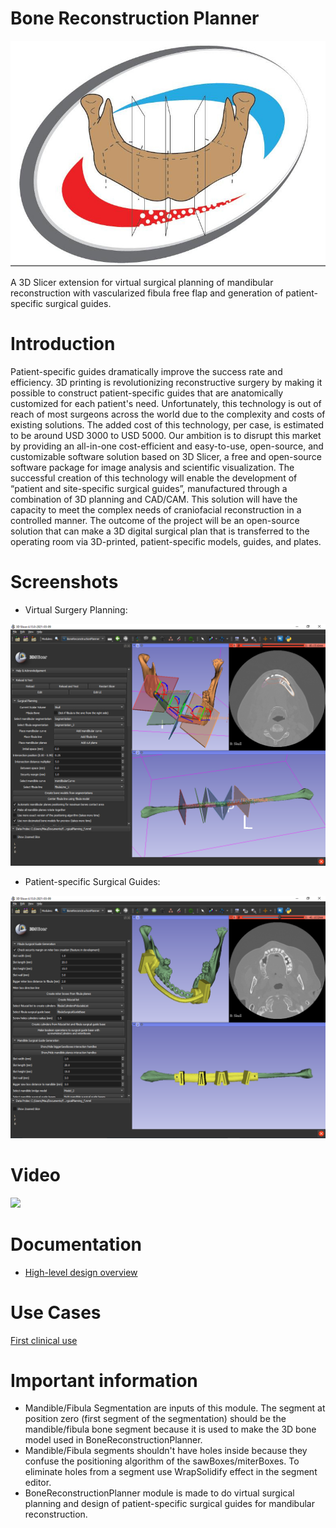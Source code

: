 # Bone Reconstruction Planner

![](BoneReconstructionPlanner.jpg)

A 3D Slicer extension for virtual surgical planning of mandibular reconstruction with vascularized fibula free flap and generation of patient-specific surgical guides. 

# Introduction

Patient-specific guides dramatically improve the success rate and efficiency. 3D printing is revolutionizing reconstructive surgery by making it possible to construct patient-specific guides that are anatomically customized for each patient's need. Unfortunately, this technology is out of reach of most surgeons across the world due to the complexity and costs of existing solutions. The added cost of this technology, per case, is estimated to be around USD 3000 to USD 5000. Our ambition is to disrupt this market by providing an all-in-one cost-efficient and easy-to-use, open-source, and customizable software solution based on 3D Slicer, a free and open-source software package for image analysis and scientific visualization. The successful creation of this technology will enable the development of “patient and site-specific surgical guides”, manufactured through a combination of 3D planning and CAD/CAM. This solution will have the capacity to meet the complex needs of craniofacial reconstruction in a controlled manner. The outcome of the project will be an open-source solution that can make a 3D digital surgical plan that is transferred to the operating room via 3D-printed, patient-specific models, guides, and plates.

# Screenshots

- Virtual Surgery Planning:

![](BoneReconstructionPlanner/Resources/Screenshots/screenshotPlanning.png)

- Patient-specific Surgical Guides:

![](BoneReconstructionPlanner/Resources/Screenshots/screenshotPatientSpecificSurgicalGuides.png)


# Video

 <a href="https://youtu.be/wsr_g_1E_pw" target="_blanck"><img src="https://raw.githubusercontent.com/lassoan/SlicerBoneReconstructionPlanner/main/BoneReconstructionPlanner/Resources/Screenshots/videoThumbnail.png" /></a>
# Documentation

- [High-level design overview](https://github.com/lassoan/SlicerBoneReconstructionPlanner/raw/main/Docs/Design.pptx)

# Use Cases
[First clinical use](https://github.com/lassoan/SlicerBoneReconstructionPlanner/discussions/40)

# Important information
- Mandible/Fibula Segmentation are inputs of this module. The segment at position zero (first segment of the segmentation) should be the mandible/fibula bone segment because it is used to make the 3D bone model used in BoneReconstructionPlanner.
- Mandible/Fibula segments shouldn't have holes inside because they confuse the positioning algorithm of the sawBoxes/miterBoxes. To eliminate holes from a segment use WrapSolidify effect in the segment editor.
- BoneReconstructionPlanner module is made to do virtual surgical planning and design of patient-specific surgical guides for mandibular reconstruction.
